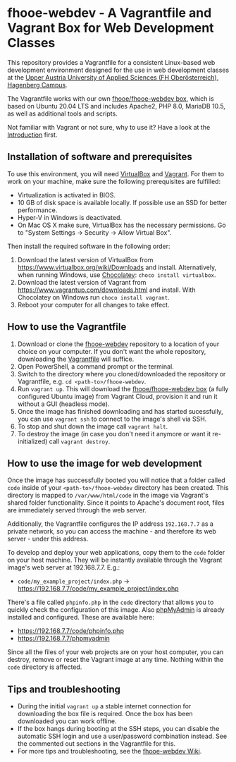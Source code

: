 # fhooe-webdev - A Vagrantfile and Vagrant Box for Web Development Classes

This repository provides a Vagrantfile for a consistent Linux-based web development environment designed for the use in web development classes at the [Upper Austria University of Applied Sciences (FH Oberösterreich), Hagenberg Campus](https://www.fh-ooe.at/en/hagenberg-campus/).

The Vagrantfile works with our own [fhooe/fhooe-webdev box](https://app.vagrantup.com/fhooe/boxes/fhooe-webdev), which is based on Ubuntu 20.04 LTS and includes Apache2, PHP 8.0, MariaDB 10.5, as well as additional tools and scripts.

Not familiar with Vagrant or not sure, why to use it? Have a look at the [Introduction](https://www.vagrantup.com/intro/) first.

## Installation of software and prerequisites

To use this environment, you will need [VirtualBox](https://www.virtualbox.org/) and [Vagrant](https://www.vagrantup.com/). For them to work on your machine, make sure the following prerequisites are fulfilled:

* Virtualization is activated in BIOS.
* 10 GB of disk space is available locally. If possible use an SSD for better performance.
* Hyper-V in Windows is deactivated.
* On Mac OS X make sure, VirtualBox has the necessary permissions. Go to "System Settings -> Security -> Allow Virtual Box".

Then install the required software in the following order:

1. Download the latest version of VirtualBox from <https://www.virtualbox.org/wiki/Downloads> and install. Alternatively, when running Windows, use [Chocolatey](https://chocolatey.org/): `choco install virtualbox`.
2. Download the latest version of Vagrant from <https://www.vagrantup.com/downloads.html> and install. With Chocolatey on Windows run `choco install vagrant`.
3. Reboot your computer for all changes to take effect.

## How to use the Vagrantfile

1. Download or clone the [fhooe-webdev](https://github.com/Digital-Media/fhooe-webdev) repository to a location of your choice on your computer. If you don't want the whole repository, downloading the [Vagrantfile](https://github.com/Digital-Media/fhooe-webdev/blob/master/Vagrantfile) will suffice.
2. Open PowerShell, a command prompt or the terminal.
3. Switch to the directory where you cloned/downloaded the repository or Vagrantfile, e.g. `cd <path-to>/fhooe-webdev`.
4. Run `vagrant up`. This will download the [fhooe/fhooe-webdev box](https://app.vagrantup.com/fhooe/boxes/fhooe-webdev) (a fully configured Ubuntu image) from Vagrant Cloud, provision it and run it without a GUI (headless mode).
5. Once the image has finished downloading and has started sucessfully, you can use `vagrant ssh` to connect to the image's shell via SSH.
6. To stop and shut down the image call `vagrant halt`.
7. To destroy the image (in case you don't need it anymore or want it re-initialized) call `vagrant destroy`.

## How to use the image for web development

Once the image has successfully booted you will notice that a folder called `code` inside of your `<path-to>/fhooe-webdev` directory has been created. This directory is mapped to `/var/www/html/code` in the image via Vagrant's shared folder functionality. Since it points to Apache's document root, files are immediately served through the web server.

Additionally, the Vagrantfile configures the IP address `192.168.7.7` as a private network, so you can access the machine - and therefore its web server - under this address.

To develop and deploy your web applications, copy them to the `code` folder on your host machine. They will be instantly available through the Vagrant image's web server at 192.168.7.7. E.g.: 

- `code/my_example_project/index.php` -> <https://192.168.7.7/code/my_example_project/index.php>

There's a file called `phpinfo.php` in the `code` directory that allows you to quickly check the configuration of this image. Also [phpMyAdmin](https://www.phpmyadmin.net/) is already installed and configured. These are available here:

- <https://192.168.7.7/code/phpinfo.php>
- <https://192.168.7.7/phpmyadmin>

Since all the files of your web projects are on your host computer, you can destroy, remove or reset the Vagrant image at any time. Nothing within the `code` directory is affected.

## Tips and troubleshooting

- During the initial `vagrant up` a stable internet connection for downloading the box file is required. Once the box has been downloaded you can work offline.
- If the box hangs during booting at the SSH steps, you can disable the automatic SSH login and use a user/password combination instead. See the commented out sections in the Vagrantfile for this.
- For more tips and troubleshooting, see the [fhooe-webdev Wiki](https://github.com/Digital-Media/fhooe-webdev/wiki).
